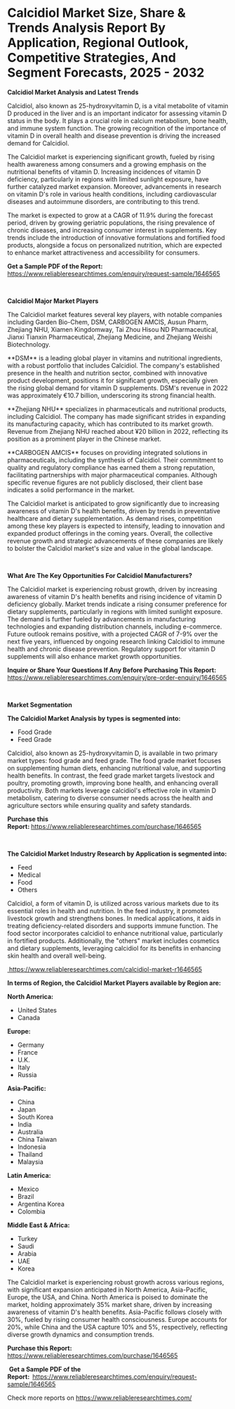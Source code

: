 <p><h1>Calcidiol Market Size, Share & Trends Analysis Report By Application, Regional Outlook, Competitive Strategies, And Segment Forecasts, 2025 - 2032</h1></p><p><strong>Calcidiol Market Analysis and Latest Trends</strong></p>
<p><p>Calcidiol, also known as 25-hydroxyvitamin D, is a vital metabolite of vitamin D produced in the liver and is an important indicator for assessing vitamin D status in the body. It plays a crucial role in calcium metabolism, bone health, and immune system function. The growing recognition of the importance of vitamin D in overall health and disease prevention is driving the increased demand for Calcidiol.</p><p>The Calcidiol market is experiencing significant growth, fueled by rising health awareness among consumers and a growing emphasis on the nutritional benefits of vitamin D. Increasing incidences of vitamin D deficiency, particularly in regions with limited sunlight exposure, have further catalyzed market expansion. Moreover, advancements in research on vitamin D's role in various health conditions, including cardiovascular diseases and autoimmune disorders, are contributing to this trend.</p><p>The market is expected to grow at a CAGR of 11.9% during the forecast period, driven by growing geriatric populations, the rising prevalence of chronic diseases, and increasing consumer interest in supplements. Key trends include the introduction of innovative formulations and fortified food products, alongside a focus on personalized nutrition, which are expected to enhance market attractiveness and accessibility for consumers.</p></p>
<p><strong>Get a Sample PDF of the Report:&nbsp;</strong> <a href="https://www.reliableresearchtimes.com/enquiry/request-sample/1646565?utm_campaign=1904&utm_medium=2&utm_source=Github&utm_content=ia&utm_term=31012025&utm_id=calcidiol">https://www.reliableresearchtimes.com/enquiry/request-sample/1646565</a></p>
<p>&nbsp;</p>
<p><strong>Calcidiol Major Market Players</strong></p>
<p><p>The Calcidiol market features several key players, with notable companies including Garden Bio-Chem, DSM, CARBOGEN AMCIS, Ausun Pharm, Zhejiang NHU, Xiamen Kingdomway, Tai Zhou Hisou ND Pharmaceutical, Jianxi Tianxin Pharmaceutical, Zhejiang Medicine, and Zhejiang Weishi Biotechnology. </p><p>**DSM** is a leading global player in vitamins and nutritional ingredients, with a robust portfolio that includes Calcidiol. The company's established presence in the health and nutrition sector, combined with innovative product development, positions it for significant growth, especially given the rising global demand for vitamin D supplements. DSM's revenue in 2022 was approximately €10.7 billion, underscoring its strong financial health.</p><p>**Zhejiang NHU** specializes in pharmaceuticals and nutritional products, including Calcidiol. The company has made significant strides in expanding its manufacturing capacity, which has contributed to its market growth. Revenue from Zhejiang NHU reached about ¥20 billion in 2022, reflecting its position as a prominent player in the Chinese market.</p><p>**CARBOGEN AMCIS** focuses on providing integrated solutions in pharmaceuticals, including the synthesis of Calcidiol. Their commitment to quality and regulatory compliance has earned them a strong reputation, facilitating partnerships with major pharmaceutical companies. Although specific revenue figures are not publicly disclosed, their client base indicates a solid performance in the market.</p><p>The Calcidiol market is anticipated to grow significantly due to increasing awareness of vitamin D's health benefits, driven by trends in preventative healthcare and dietary supplementation. As demand rises, competition among these key players is expected to intensify, leading to innovation and expanded product offerings in the coming years. Overall, the collective revenue growth and strategic advancements of these companies are likely to bolster the Calcidiol market's size and value in the global landscape.</p></p>
<p>&nbsp;</p>
<p><strong>What Are The Key Opportunities For Calcidiol Manufacturers?</strong></p>
<p><p>The Calcidiol market is experiencing robust growth, driven by increasing awareness of vitamin D's health benefits and rising incidence of vitamin D deficiency globally. Market trends indicate a rising consumer preference for dietary supplements, particularly in regions with limited sunlight exposure. The demand is further fueled by advancements in manufacturing technologies and expanding distribution channels, including e-commerce. Future outlook remains positive, with a projected CAGR of 7-9% over the next five years, influenced by ongoing research linking Calcidiol to immune health and chronic disease prevention. Regulatory support for vitamin D supplements will also enhance market growth opportunities.</p></p>
<p><strong>Inquire or Share Your Questions If Any Before Purchasing This Report:</strong> <a href="https://www.reliableresearchtimes.com/enquiry/pre-order-enquiry/1646565?utm_campaign=1904&utm_medium=2&utm_source=Github&utm_content=ia&utm_term=31012025&utm_id=calcidiol">https://www.reliableresearchtimes.com/enquiry/pre-order-enquiry/1646565</a></p>
<p>&nbsp;</p>
<p><strong>Market Segmentation</strong></p>
<p><strong>The Calcidiol Market Analysis by types is segmented into:</strong></p>
<p><ul><li>Food Grade</li><li>Feed Grade</li></ul></p>
<p><p>Calcidiol, also known as 25-hydroxyvitamin D, is available in two primary market types: food grade and feed grade. The food grade market focuses on supplementing human diets, enhancing nutritional value, and supporting health benefits. In contrast, the feed grade market targets livestock and poultry, promoting growth, improving bone health, and enhancing overall productivity. Both markets leverage calcidiol's effective role in vitamin D metabolism, catering to diverse consumer needs across the health and agriculture sectors while ensuring quality and safety standards.</p></p>
<p><strong>Purchase this Report:&nbsp;</strong><a href="https://www.reliableresearchtimes.com/purchase/1646565?utm_campaign=1904&utm_medium=2&utm_source=Github&utm_content=ia&utm_term=31012025&utm_id=calcidiol">https://www.reliableresearchtimes.com/purchase/1646565</a></p>
<p>&nbsp;</p>
<p><strong>The Calcidiol Market Industry Research by Application is segmented into:</strong></p>
<p><ul><li>Feed</li><li>Medical</li><li>Food</li><li>Others</li></ul></p>
<p><p>Calcidiol, a form of vitamin D, is utilized across various markets due to its essential roles in health and nutrition. In the feed industry, it promotes livestock growth and strengthens bones. In medical applications, it aids in treating deficiency-related disorders and supports immune function. The food sector incorporates calcidiol to enhance nutritional value, particularly in fortified products. Additionally, the "others" market includes cosmetics and dietary supplements, leveraging calcidiol for its benefits in enhancing skin health and overall well-being.</p></p>
<p><a href="https://www.reliableresearchtimes.com/calcidiol-market-r1646565?utm_campaign=1904&utm_medium=2&utm_source=Github&utm_content=ia&utm_term=31012025&utm_id=calcidiol">&nbsp;https://www.reliableresearchtimes.com/calcidiol-market-r1646565</a></p>
<p><strong>In terms of Region, the Calcidiol Market Players available by Region are:</strong></p>
<p>
    <p> <strong> North America: </strong>
        <ul>
            <li>United States</li>
            <li>Canada</li>
        </ul>
        </p> 
    <p> <strong> Europe: </strong>
        <ul>
            <li>Germany</li>
            <li>France</li>
            <li>U.K.</li>
            <li>Italy</li>
            <li>Russia</li>
        </ul>
        </p> 
    <p> <strong> Asia-Pacific: </strong>
        <ul>
            <li>China</li>
            <li>Japan</li>
            <li>South Korea</li>
            <li>India</li>
            <li>Australia</li>
            <li>China Taiwan</li>
            <li>Indonesia</li>
            <li>Thailand</li>
            <li>Malaysia</li>
        </ul>
        </p> 
    <p> <strong> Latin America: </strong>
        <ul>
            <li>Mexico</li>
            <li>Brazil</li>
            <li>Argentina Korea</li>
            <li>Colombia</li>
        </ul>
        </p> 
    <p> <strong> Middle East & Africa: </strong>
        <ul>
            <li>Turkey</li>
            <li>Saudi</li>
            <li>Arabia</li>
            <li>UAE</li>
            <li>Korea</li>
        </ul>
    </p>
    </p>
<p><p>The Calcidiol market is experiencing robust growth across various regions, with significant expansion anticipated in North America, Asia-Pacific, Europe, the USA, and China. North America is poised to dominate the market, holding approximately 35% market share, driven by increasing awareness of vitamin D's health benefits. Asia-Pacific follows closely with 30%, fueled by rising consumer health consciousness. Europe accounts for 20%, while China and the USA capture 10% and 5%, respectively, reflecting diverse growth dynamics and consumption trends.</p></p>
<p><strong>Purchase this Report: </strong><a href="https://www.reliableresearchtimes.com/purchase/1646565?utm_campaign=1904&utm_medium=2&utm_source=Github&utm_content=ia&utm_term=31012025&utm_id=calcidiol">https://www.reliableresearchtimes.com/purchase/1646565</a></p>
<p>&nbsp;<strong>Get a Sample PDF of the Report:&nbsp;&nbsp;</strong><a href="https://www.reliableresearchtimes.com/enquiry/request-sample/1646565?utm_campaign=1904&utm_medium=2&utm_source=Github&utm_content=ia&utm_term=31012025&utm_id=calcidiol">https://www.reliableresearchtimes.com/enquiry/request-sample/1646565</a></p>
<p><strong></strong></p>
<p>Check more reports on <a href="https://www.reliableresearchtimes.com/?utm_campaign=1904&utm_medium=2&utm_source=Github&utm_content=ia&utm_term=31012025&utm_id=calcidiol">https://www.reliableresearchtimes.com/</a></p>